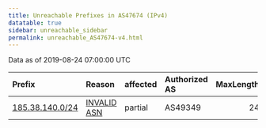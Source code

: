 ```yaml
---
title: Unreachable Prefixes in AS47674 (IPv4)
datatable: true
sidebar: unreachable_sidebar
permalink: unreachable_AS47674-v4.html
---
```


Data as of 2019-08-24 07:00:00 UTC


<div class="datatable-begin"></div>

| Prefix                                                   | Reason                                                                                                 | affected   | Authorized AS   |   MaxLength | Anchor                                         |   unreachable /24s |
|:---------------------------------------------------------|:-------------------------------------------------------------------------------------------------------|:-----------|:----------------|------------:|:-----------------------------------------------|-------------------:|
| [185.38.140.0/24](https://stat.ripe.net/185.38.140.0/24) | [INVALID ASN](https://rpki-validator.ripe.net/announcement-preview?asn=AS47674&prefix=185.38.140.0/24) | partial    | AS49349         |          24 | [RIPE](unreachable_RIPE_NCC_RPKI_Root-v4.html) |                  1 |

<div class="datatable-end"></div>